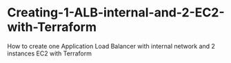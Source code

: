 # Creating-1-ALB-internal-and-2-EC2-with-Terraform
How to create one Application Load Balancer with internal network and 2 instances EC2 with Terraform
